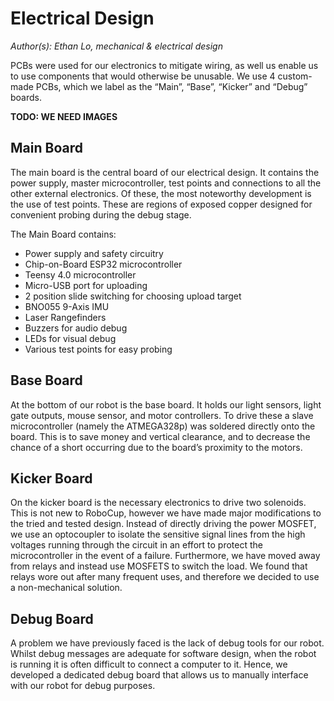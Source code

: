 # Electrical Design

_Author(s): Ethan Lo, mechanical & electrical design_

PCBs were used for our electronics to mitigate wiring, as well us enable us to use components that would otherwise be unusable. We use 4 custom-made PCBs, which we label as the “Main”, “Base”, “Kicker” and “Debug” boards.

**TODO: WE NEED IMAGES**

## Main Board

The main board is the central board of our electrical design. It contains the power supply, master microcontroller, test points and connections to all the other external electronics. Of these, the most noteworthy development is the use of test points. These are regions of exposed copper designed for convenient probing during the debug stage.

The Main Board contains:

* Power supply and safety circuitry
* Chip-on-Board ESP32 microcontroller
* Teensy 4.0 microcontroller
* Micro-USB port for uploading
* 2 position slide switching for choosing upload target
* BNO055 9-Axis IMU
* Laser Rangefinders
* Buzzers for audio debug
* LEDs for visual debug
* Various test points for easy probing

## Base Board

At the bottom of our robot is the base board. It holds our light sensors, light gate outputs, mouse sensor, and motor controllers. To drive these a slave microcontroller (namely the ATMEGA328p) was soldered directly onto the board. This is to save money and vertical clearance, and to decrease the chance of a short occurring due to the board’s proximity to the motors.

## Kicker Board

On the kicker board is the necessary electronics to drive two solenoids. This is not new to RoboCup, however we have made major modifications to the tried and tested design. Instead of directly driving the power MOSFET, we use an optocoupler to isolate the sensitive signal lines from the high voltages running through the circuit in an effort to protect the microcontroller in the event of a failure. Furthermore, we have moved away from relays and instead use MOSFETS to switch the load. We found that relays wore out after many frequent uses, and therefore we decided to use a non-mechanical solution.

## Debug Board

A problem we have previously faced is the lack of debug tools for our robot. Whilst debug messages are adequate for software design, when the robot is running it is often difficult to connect a computer to it. Hence, we developed a dedicated debug board that allows us to manually interface with our robot for debug purposes.
